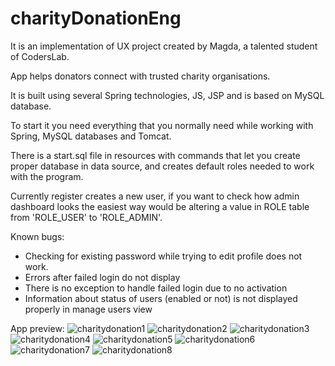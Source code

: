 # charityDonationEng

It is an implementation of UX project created by Magda, a talented student of CodersLab.

App helps donators connect with trusted charity organisations.

It is built using several Spring technologies, JS, JSP and is based on MySQL database.

To start it you need everything that you normally need while working with Spring, MySQL databases and Tomcat.

There is a start.sql file in resources with commands that let you create proper database in data source,
and creates default roles needed to work with the program.

Currently register creates a new user, if you want to check how admin dashboard looks
the easiest way would be altering a value in ROLE table from 'ROLE_USER' to 'ROLE_ADMIN'.


Known bugs:
- Checking for existing password while trying to edit profile does not work.
- Errors after failed login do not display
- There is no exception to handle failed login due to no activation
- Information about status of users (enabled or not) is not displayed properly in manage users view


App preview:
![charitydonation1](https://user-images.githubusercontent.com/66234443/172713813-8f8d5238-c1d0-4a2b-92f3-3286ff3a793d.png)
![charitydonation2](https://user-images.githubusercontent.com/66234443/172713838-83c26b5e-801e-49fb-9c07-425aa74c2d5a.png)
![charitydonation3](https://user-images.githubusercontent.com/66234443/172713855-8478d4d9-108c-418c-9878-19ae48f8e797.png)
![charitydonation4](https://user-images.githubusercontent.com/66234443/172713862-334e4582-a483-4443-9dda-6707d73625f7.png)
![charitydonation5](https://user-images.githubusercontent.com/66234443/172713870-b8a42013-7f17-42ea-b7ac-a2ad75b351cb.png)
![charitydonation6](https://user-images.githubusercontent.com/66234443/172713874-5b12eab4-79ee-49fd-a6ea-51d26a947fe0.png)
![charitydonation7](https://user-images.githubusercontent.com/66234443/172713877-fa02b95e-48e4-4c70-9f64-ed28c9241cbd.png)
![charitydonation8](https://user-images.githubusercontent.com/66234443/172713881-6be3380b-384e-405b-a89f-a5859c9fa727.png)

